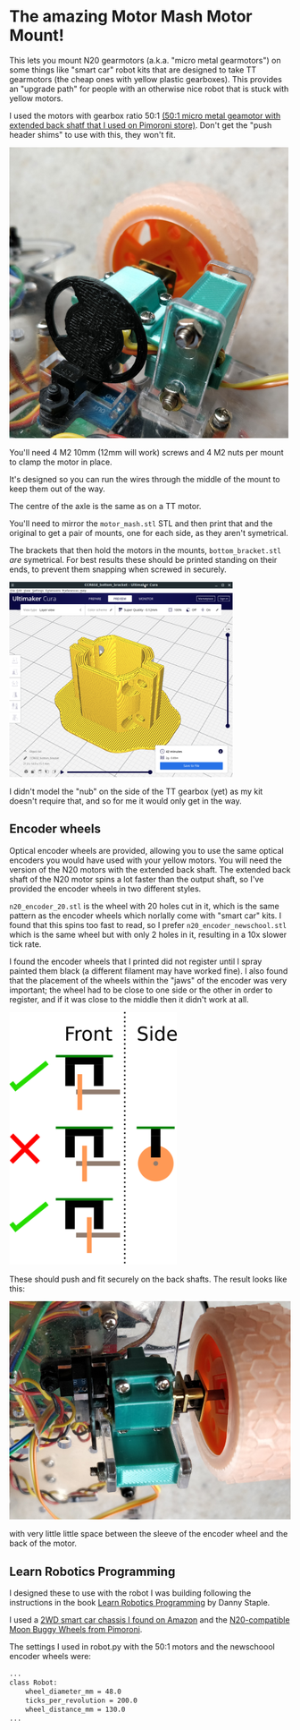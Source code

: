 # The amazing Motor Mash Motor Mount!

This lets you mount N20 gearmotors (a.k.a. "micro metal gearmotors") on some things like "smart car" robot kits that are designed to take TT gearmotors (the cheap ones with yellow plastic gearboxes). This provides an "upgrade path" for people with an otherwise nice robot that is stuck with yellow motors.

I used the motors with gearbox ratio 50:1 [(50:1 micro metal geamotor with extended back shatf that I used on Pimoroni store)](https://shop.pimoroni.com/products/micro-metal-gearmotor-extended-back-shaft?variant=3073681025). Don't get the "push header shims" to use with this, they won't fit.

<a href="https://raw.githubusercontent.com/rbricheno/motor-mash/main/images/mounted_motor.jpg"><img src="https://raw.githubusercontent.com/rbricheno/motor-mash/main/images/mounted_motor.jpg" width="500"/></a>

You'll need 4 M2 10mm (12mm will work) screws and 4 M2 nuts per mount to clamp the motor in place.

It's designed so you can run the wires through the middle of the mount to keep them out of the way.

The centre of the axle is the same as on a TT motor.

You'll need to mirror the `motor_mash.stl` STL and then print that and the original to get a pair of mounts, one for each side, as they aren't symetrical.

The brackets that then hold the motors in the mounts, `bottom_bracket.stl` *are* symetrical. For best results these should be printed standing on their ends, to prevent them snapping when screwed in securely.

<a href="https://raw.githubusercontent.com/rbricheno/motor-mash/main/images/print-brackets.png"><img src="https://raw.githubusercontent.com/rbricheno/motor-mash/main/images/print-brackets.png" width="400"/></a>

I didn't model the "nub" on the side of the TT gearbox (yet) as my kit doesn't require that, and so for me it would only get in the way.

## Encoder wheels

Optical encoder wheels are provided, allowing you to use the same optical encoders you would have used with your yellow motors. You will need the version of the N20 motors with the extended back shaft. The extended back shaft of the N20 motor spins a lot faster than the output shaft, so I've provided the encoder wheels in two different styles. 

`n20_encoder_20.stl` is the wheel with 20 holes cut in it, which is the same pattern as the encoder wheels which norlally come with "smart car" kits. I found that this spins too fast to read, so I prefer `n20_encoder_newschool.stl` which is the same wheel but with only 2 holes in it, resulting in a 10x slower tick rate.

I found the encoder wheels that I printed did not register until I spray painted them black (a different filament may have worked fine). I also found that the placement of the wheels within the "jaws" of the encoder was very important; the wheel had to be close to one side or the other in order to register, and if it was close to the middle then it didn't work at all.

<a href="https://raw.githubusercontent.com/rbricheno/motor-mash/main/images/encoder_placement.png"><img src="https://raw.githubusercontent.com/rbricheno/motor-mash/main/images/encoder_placement.png" width="300"/></a>

These should push and fit securely on the back shafts. The result looks like this:

<a href="https://raw.githubusercontent.com/rbricheno/motor-mash/main/images/encoder_wheel_on_backshaft.jpg"><img src="https://raw.githubusercontent.com/rbricheno/motor-mash/main/images/encoder_wheel_on_backshaft.jpg" width="600"/></a>

with very little little space between the sleeve of the encoder wheel and the back of the motor.

## Learn Robotics Programming

I designed these to use with the robot I was building following the instructions in the book [Learn Robotics Programming](https://www.packtpub.com/product/learn-robotics-programming-second-edition/9781839218804) by Danny Staple.

I used a [2WD smart car chassis I found on Amazon](https://smile.amazon.co.uk/gp/product/B076BPY2L3/ref=ppx_yo_dt_b_asin_title_o01_s00?ie=UTF8&psc=1) and the [N20-compatible Moon Buggy Wheels from Pimoroni](https://shop.pimoroni.com/products/moon-buggy-wheels-pair).

The settings I used in robot.py with the 50:1 motors and the newschoool encoder wheels were:
```
...
class Robot:
    wheel_diameter_mm = 48.0
    ticks_per_revolution = 200.0
    wheel_distance_mm = 130.0
...
```
